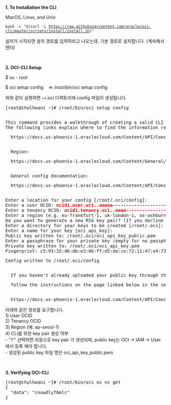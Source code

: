 <p></p>
<p><strong>1. To Installation the CLI</strong></p>
<p>MacOS, Linux, and Unix</p>
<div class="language-plaintext highlighter-rouge">
<div class="highlight">
<pre class="highlight"><code>bash -c "$(curl -L <a class="vglnk" href="https://raw.githubusercontent.com/oracle/oci-cli/master/scripts/install/install.sh" rel="nofollow">https://raw.githubusercontent.com/oracle/oci-cli/master/scripts/install/install.sh</a>)"
</code></pre>
</div>
</div>
<p>설치가 시작되면 설치 경로를 입력하라고 나오는데, 기본 경로로 설치합니다. (계속해서 엔터)</p>
<p>&nbsp;</p>
<strong>2. OCI-CLI Setup</strong></p>
<p>$ su - root</p>
<p>$ oci setup config&nbsp; &nbsp; =&gt; /root/bin/oci setup config</p>
<p>위와 같이 실행하면 ~/.oci 디렉토리에 config 파일이 생성됩니다.</p>
<pre class="highlight">[root@chulhwani ~]# /root/bin/oci setup config</p>
This command provides a walkthrough of creating a valid CLI config file.
The following links explain where to find the information required by this User OCID and Tenancy OCID:
<p>&nbsp; https://docs.us-phoenix-1.oraclecloud.com/Content/API/Concepts/apisigningkey.htm#Other</p>
&nbsp; Region:
<p>&nbsp; https://docs.us-phoenix-1.oraclecloud.com/Content/General/Concepts/regions.htm</p>
&nbsp; General config documentation:
<p>&nbsp; https://docs.us-phoenix-1.oraclecloud.com/Content/API/Concepts/sdkconfig.htm</p>
Enter a location for your config [/root/.oci/config]:
Enter a user OCID: <strong><span style="color: #FF0000;">ocid1.user.oc1..aaaaa----------------------k2kdj47itn3ploa</span></strong>
Enter a tenancy OCID: <strong><span style="color: #FF0000;">ocid1.tenancy.oc1..aaaa-----------------------ymvxiq</span></strong>
Enter a region (e.g. eu-frankfurt-1, uk-london-1, us-ashburn-1): <strong><span style="color: #FF0000;">ap-seoul-1</span></strong>
Do you want to generate a new RSA key pair? (If you decline you will be asked to supply the path to an existing key.) [Y/n]: <strong><span style="color: #FF0000;">Y</span></strong>
Enter a directory for your keys to be created [/root/.oci]:
Enter a name for your key [oci_api_key]:
Public key written to: /root/.oci/oci_api_key_public.pem
Enter a passphrase for your private key (empty for no passphrase):
Private key written to: /root/.oci/oci_api_key.pem
Fingerprint: c5:93:32:d6:db:e3:86:ff:d5:da:ce:72:11:47:e4:73
<p>Config written to /root/.oci/config</p>
&nbsp; If you haven't already uploaded your public key through the console,
<p>&nbsp; follow the instructions on the page linked below in the section 'How to upload the public key':</p>
&nbsp; https://docs.us-phoenix-1.oraclecloud.com/Content/API/Concepts/apisigningkey.htm#How2
</pre>
<p>아래와 같은 정보를 요구합니다.<br />1) User OCID<br />2) Tenancy OCID<br />3) Region (예: ap-seoul-1)<br />4) CLI를 위한 key pair 생성 여부<br />- "<span style="color: #fe0000;">Y</span>" 선택하면 자동으로 key pair 가 생성되며, public key는 OCI -&gt; IAM -&gt; User 에서 등록 해야 합니다.<br />- 생성된 public key 파일 명은 oci_api_key_public.pem</p>
<p>&nbsp;</p>
<p><strong>3. Verifying OCI-CLI</strong></p>
<pre class="highlight">[root@chulhwani ~]# /root/bin/oci os ns get
{<br />&nbsp; "data": "cnuwdlyf6mlc"<br />}
</pre>
